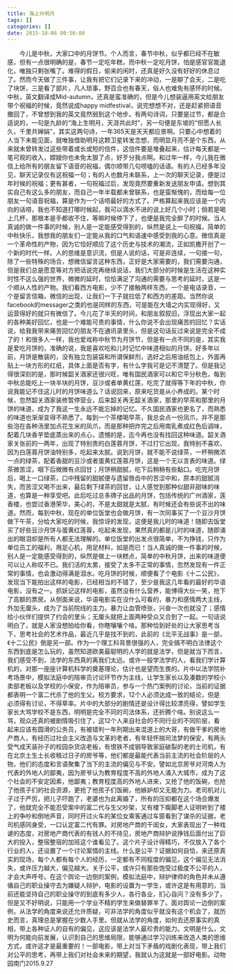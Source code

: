 ```yaml
---
title: 海上升明月
tags: []
categories: []
date: 2015-10-06 00:56:00 
---
```



&emsp;&emsp;今儿是中秋，大家口中的月饼节。个人而言，春节中秋，似乎都已经不在敏感，但有一点很明确的是，春节一定吃年糕，而中秋一定吃月饼，怕是感官官能退化，唯独只剩张嘴了。难得的假日，偷来的闲时，还真是好久没有好好的休息过了。然而今天做了三件事，让我有把它们记录下来的冲动，一是聊了会天，二是吃了块饼，三是看了部片，凡人琐事，野百合也有春天，俗人也难免有感怀的时候。中秋，英文翻译成Mid-autumn，还真是蛮准确的，但是今儿想装逼用英文给朋友带个祝福的时候，竟然说成happy midfestival，说完想想不对，还是赶紧把语音撤回了，不曾想到我的英文竟然弱到这个地步。有两句诗词，只要是过节，都是合适说的，一句是九龄的“海上生明月，天涯共此时”，另一句便是东坡的“但愿人长久，千里共婵娟”，其实这两句诗，一年365天是天天都应景啊。只要心中想着的人当下未能见面，就唯独借助明月这颗卫星转发念想，而明显月亮不是个东西，从来就未曾转发过这些带着或长或短的信件，这信件要是堆叠起来，估计每天都是一笔可观的收入，嫦娥你也未免太狠了点，好歹分我点啊。和过年一样，今儿我在微信上给所有的朋友留下语音的祝福，偶尔顺带几句唠嗑的话语。有的人已经多年没见，聊天记录仅有这祝福一句；有的人也数月未联系，上一次的聊天记录，便是过年时候的祝福；更有甚者，一句祝福过后，发现竟然要重新发送朋友申请。想到其实自己有这么多的朋友，而自己一年半载都未曾联系，也是蛮惭愧的，而给每一位朋友一句语音祝福，算是作为一个话唠最好的方式了。严格算起来我应该是一个内向的话唠，我也不知道打哪时候起，我可以滴水不进的说上好几个小时；倘若是喝上几杯，那根本是手都收不住，等嘛时候停下了，也便是我完全醉了的时候。当人真诚的做一件事的时候，别人是一定能感受得到的，纵然是说上一句祝福，简单的中秋快乐，我想我的朋友们一定能从我的口气和语速中感受到我的心意。微信真是一个革命性的产物，因为它恰好顺应了这个历史与技术的潮流，正如凯撒开创了一个新的时代一样。人的思维是意识流，但是人说的话，可是非连续，一句接一句，除了一些特殊的场合，想微信留言这种东西，正好是大家需要的，我们需要沟通，但是我们总是愿意等对方把话说完再继续说话，我们大部分的时候是生活在这种实时性不这么强的世界，微微的延时，恰恰满足了沟通的需要与思考的延时，这是一个顺从人性的产物。我们看西方电影，少不了接触两样东西，一个是电话录音，一个是留言信箱，微信的出现，让我们一下子就拉低了和西方的差距。当然你说facebook的messager之类的也是同样的东西，可是能在大墙之内实现得好，又运营得好的就只有微信了。今儿花了半天的时间，和朋友叙叙旧，浮现出大家一起的各种美好回忆，也是一个难能可贵的事情，什么你说不会出现痛苦的回忆？实话说，给我我带来痛苦回忆的朋友不在通讯录里头，但是这句话反过来说是完全不成了的！和很多人一样，我也爱戏称中秋节为月饼节，但是有一点不同的是，其实我是爱吃月饼的，准确的说，我是喜欢吃和儿时记忆中味道相似的月饼。好多年以前，月饼是散装的，没有独立包装袋和所谓保鲜剂，选好之后用油纸包上，外面再贴上一块方形的红纸，具体上面是否有字，有什么字我可是记不清楚了。但是我记得很深刻的是，那时候韶关酒家还很兴旺，唯有国民酒家可以和它平分秋色，每到中秋总能吃上一块半块的月饼，豆沙或者单黄红莲，吃完了就得等下年的中秋，你说我能记不住这儿时的月饼味道么？话说回来，原来吃货是从小养成的。某个时候，忽然韶关酒家装修暂停营业，后来韶关再无韶关酒家，那里的早茶和那里的月饼的味道，成为了我这一生永远不能忘掉的记忆。不久国民酒家也更名了，而熟悉的味道也渐渐变得不熟悉了。每到一个茶楼喝早茶，我总会点一份凤爪，并不是那些泡在各种汤里加点花生米的凤爪，而是那种把炸完之后用南乳煮成红色后调味，配着几块香芋垫底蒸出来的点心，遗憾的是，迄今再也没有找回这种味道。韶关酒家关张前的一两年，出现了特别贵的白莲蓉月饼，不过打它出现，我特别不喜欢，因为白莲蓉月饼油特别多，吃起来太腻。说到月饼，就不能不说绿茶，一杯稍微浓一点的绿茶，配着香甜的豆沙或者蛋黄红莲蓉月饼，这是一个无以言表的味道。绿茶微苦涩，咽下后微微有点回甘；月饼稍甜腻，吃下后稍稍有些黏口。吃完月饼后，喝上一口绿茶，口中残留的甜腻便与遗留唇齿中的苦涩中和，原本的甜腻消失，而苦涩又喝不出来，最后剩下绿茶的回甘，让人感觉到那种似甜非甜味的味道，也算是一种享受吧。此后吃过总多牌子出品的月饼，包括传统的广州酒家，莲香楼，也尝过香港荣华，美心的，不是太甜就是太腻，有时候还会有些说不出的味道。然而，每到中秋，现在的单位饭堂也会做月饼，有一次同事买了一个豆沙月饼做下午茶，分给大家吃的时候，我惊讶的发现，这便是我儿时的味道！随即去饭堂买了好些豆沙月饼与蛋黄红莲蓉，吃起来发现，果然真的都是儿时的味道，随即涌出的眼泪却是所有人都无法理解的。单位饭堂的出发点很简单，不为挣钱，只作为单位员工的福利，用足心机，用足材料，如是而已！当人真诚的做一件事的时候，别人是一定能感受得到的，纵然是做上一块糕点，简单的中秋月饼，出来的味道便可以让人称叹不已。我们活的太累，接受了太多不正常的事情，忽然发现有一件正常的事情，也会激动得满是泪水。吃月饼的时候，顺便看了个电影《十二公民》，发现当下能拍出这样的电影，已经相当的不错了，至少是我这几年看的最好的华语电影，没有之一。抓妖记这样的电影，虽然没有什么营养，能博得大伙一笑，抢下了高额的票房。从侧面来说，华语电影实在没什么可看的，暴力和感情两大主线，外加无厘头，成为了当前院线的主力。暴力让血管喷张，兴奋一次也就没了；感情给小伙伴们提供了约会的里头；无厘头就把上面两种受众又合到了一起。一句话说明白了，就是人家没想拍给你看，你瞎嚷嚷个啥。那种恰到好处的让大家思考当下，思考社会的艺术作品，最近几乎是找不到的，此前的《北平无战事》是一部，《十二公民》倒是另一部。作为一个理工科背景很强的人，完全搞不明白法律这个东西到底是怎么玩的，虽然知道欧美最聪明的人学的就是法学，但是就当下而言，我们感受不到，法学的东西真的离我们太远。或许一般学法学的人，看我们学计算机的，对那一座座计算机科学的奠基理论，估计也是望而生畏的。片中以法学院补考场景中，模拟法庭中的陪审员讨论环节作为主线，让学生家长以及凑数的学校小卖部老板以及学校的小保安，作为陪审员，参与一个热门案例的讨论，当前的证据都表明一个富二代杀了他的生父。校方要求，12个人必须达成一致的结论，但是必须得有讨论，不得草率。片中的大部分的剧情还是设计得比较漂亮得，譬如学生家长大骂学校不是东西，明明是完全不同的司法体系，还折腾个啥。别说这么一骂，观众还真的被剧情吸引住了，这12个人来自社会的不同行业的不同阶层，看起来应该有圆滑的公务员，有被错判一年刑期出来混道上的大哥，有做干爹的房地产商人，有经历过社会主义改造与文革的老者，有年轻怀揣司法梦的保安，有两头受气成天装孙子的校园杂货店老板，有恨铁不成钢导致家庭破裂的老的士司机，有在北京土生土长收租过日子的房爷等，他们都是最能代表当前主流的社会阶层的人物，他们的态度和言语聚集了当下的主流的偏见与不安。譬如北京房爷对河南人为代表的外地人的鄙夷，因为房爷认为教育程度不高的外地人涌入大城市，成为了这个社会的不安定因素，他鄙夷；教育程度高的外地人进来，又抢了他的饭碗，也抢了他孩子们的社会资源，更抢了他孩子们饭碗，他嫉妒却又无能为力。老司机对儿子过于严厉，把儿子吓跑了，老婆也为此离婚了，所有的压抑都在这个场合爆发了，他就完全不能忍受案中的富二代与生父吵架，又有楼下瘸脚老人证明听到了楼上的争吵和倒地声音，同时开过火车的某位女乘客通过车窗看到了谋杀的证据，老司机感同身受，一口认定富二代有罪。对房地产商的干闺女，大家表现出了一种戏谑的态度，对房地产商代表的有钱人的不待见，房地产商辩护说挣钱后面付出了巨大的投入，整宿整宿的加班这个谁看见了。这个片子设计得精巧，不仅放入了各个行业的人，还设置了一个讨论案情的主线。什么是公平？证据如何自恰，来还原真实的现场，每个人都有每个人的经历，一定都有不同程度的偏见，这个偏见无法消失，或许压力越大，偏见越大。关于公平，或许只有那些饱受过极度不公平的人，才会大声呼号。在这个舆论一边倒的案例，模拟法庭中，辩护律师的角色并未从遵循自己的职业操守去为嫌疑人辩护，电影的设置为一学生，或许这是有用意的，当前还能坚持自己的职业操守的到底有多少人，各行各业，扪心自问？没有多少了，但是又不好明说，只能用一个学业不精的学生来做替罪羊了。面对舆论一边倒的案例，从法学的角度来说还允许质疑，可非法学的角度似乎就没有这个机会了，就历史而言，真理总是掌握在少数人手里。但就从法学的角度，如何去还原事实的真相，带上各种证人的自有的偏见，这应该是法学人最珍贵的能力。文明是什么，文明为何能向前发展，认识到自己的思维局限，能够通过学习训练来改造人类的思维方式，或许这才是最重要的！一部电影，带上对当下矛盾的戏剧化表现，带上我们对公平的思考，再带上我们对社会未来的期望，我就认为这就是一部好电影。动物园南门2015.9.27